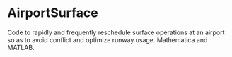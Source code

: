 # AirportSurface
Code to rapidly and frequently reschedule surface operations at an airport so as to avoid conflict and optimize runway usage.  Mathematica and MATLAB.
